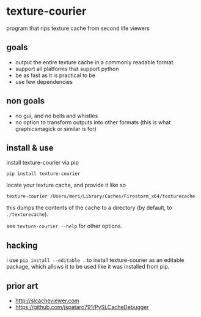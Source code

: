 # texture-courier

program that rips texture cache from second life viewers

## goals

- output the entire texture cache in a commonly readable format
- support all platforms that support python
- be as fast as it is practical to be
- use few dependencies

## non goals

- no gui, and no bells and whistles
- no option to transform outputs into other formats (this is what graphicsmagick 
or similar is for)

## install & use

install texture-courier via pip

```
pip install texture-courier
```

locate your texture cache, and provide it like so

```
texture-courier /Users/meri/Library/Caches/Firestorm_x64/texturecache
```

this dumps the contents of the cache to a directory (by default, to  
`./texturecache`).

see `texture-courier --help` for other options.

## hacking

i use `pip install --editable .` to install texture-courier as an editable
package, which allows it to be used like it was installed from pip.

## prior art

- http://slcacheviewer.com
- https://github.com/jspataro791/PySLCacheDebugger
